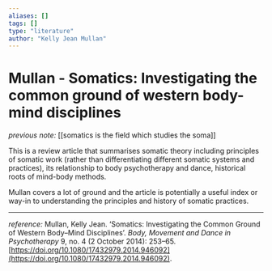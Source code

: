```yaml
---
aliases: []
tags: []
type: "literature"
author: "Kelly Jean Mullan"
---
```


#  Mullan - Somatics: Investigating the common ground of western body-mind disciplines

_previous note:_ [[somatics is the field which studies the soma]]

This is a review article that summarises somatic theory including principles of somatic work (rather than differentiating different somatic systems and practices), its relationship to body psychotherapy and dance, historical roots of mind-body methods.

Mullan covers a lot of ground and the article is potentially a useful index or way-in to understanding the principles and history of somatic practices.  

---

_reference:_ Mullan, Kelly Jean. ‘Somatics: Investigating the Common Ground of Western Body–Mind Disciplines’. _Body, Movement and Dance in Psychotherapy_ 9, no. 4 (2 October 2014): 253–65. [https://doi.org/10.1080/17432979.2014.946092](https://doi.org/10.1080/17432979.2014.946092).